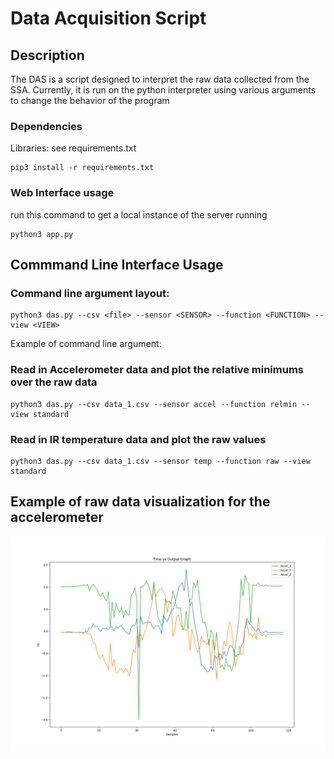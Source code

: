 # Data Acquisition Script

## Description
The DAS is a script designed to interpret the raw data collected from the SSA. Currently, it is run on the python interpreter using various arguments to change the behavior of the program

### Dependencies
Libraries: see requirements.txt
```
pip3 install -r requirements.txt
```

### Web Interface usage
run this command to get a local instance of the server running
```
python3 app.py
```

## Commmand Line Interface Usage

### Command line argument layout:
```
python3 das.py --csv <file> --sensor <SENSOR> --function <FUNCTION> --view <VIEW>
```

Example of command line argument:

### Read in Accelerometer data and plot the relative minimums over the raw data
```
python3 das.py --csv data_1.csv --sensor accel --function relmin --view standard
```

### Read in IR temperature data and plot the raw values
```
python3 das.py --csv data_1.csv --sensor temp --function raw --view standard
```

## Example of raw data visualization for the accelerometer
![accel_ex](readme_resources/SampleIMUGraph.png)

